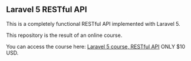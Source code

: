 ## Laravel 5 RESTful API

This is a completely functional RESTful API implemented with Laravel 5.

This repository is the result of an online course.

You can access the course here: [Laravel 5 course, RESTful API](https://www.udemy.com/laravel-5-php-framework-agile-and-practical-php-restful-api/?couponCode=earlyAdopter) ONLY $10 USD.
